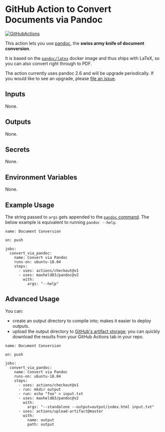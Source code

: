 # GitHub Action to Convert Documents via Pandoc

[![GitHubActions](https://img.shields.io/badge/as%20seen%20on%20-GitHubActions-blue.svg)](https://github-actions.netlify.com/pandoc)

This action lets you use [pandoc](https://pandoc.org/), the **swiss army knife of document conversion**.

It is based on the [`pandoc/latex`](https://hub.docker.com/r/pandoc/latex/) docker image and thus ships with LaTeX, so you can also convert right through to PDF.

The action currently uses pandoc 2.6 and will be upgrade periodically. 
If you would like to see an upgrade, please [file an issue](http://github.com/maxheld83/pandoc/issues).


## Inputs

None.


## Outputs

None.


## Secrets

None.


## Environment Variables

None.


## Example Usage

The string passed to `args` gets appended to the [`pandoc` command](https://pandoc.org/MANUAL.html).
The below example is equivalent to running `pandoc --help`.

```
name: Document Conversion

on: push

jobs:
  convert_via_pandoc:
    name: Convert via Pandoc
    runs-on: ubuntu-18.04
    steps:
      - uses: actions/checkout@v1
      - uses: maxheld83/pandoc@v2
        with:
          args: "--help"
```


## Advanced Usage

You can:

- create an output directory to compile into; makes it easier to deploy outputs.
- upload the output directory to [GitHub's artifact storage](https://help.github.com/en/articles/managing-a-workflow-run#downloading-logs-and-artifacts); you can quickly download the results from your GitHub Actions tab in your repo.

```
name: Document Conversion

on: push

jobs:
  convert_via_pandoc:
    name: Convert via Pandoc
    runs-on: ubuntu-18.04
    steps:
      - uses: actions/checkout@v1
      - run: mkdir output
      - run: echo "foo" > input.txt
      - uses: maxheld83/pandoc@v2
        with:
          args: "--standalone --output=output/index.html input.txt"
      - uses: actions/upload-artifact@master
        with:
          name: output
          path: output
```
